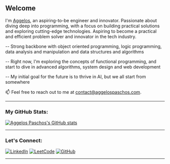 ## Welcome 
I'm [Aggelos](https://www.linkedin.com/in/aggelos-paschos), an aspiring-to-be engineer and innovator. Passionate about diving deep into programming, with a focus on building practical solutions and exploring cutting-edge technologies. Aspiring to become a practical and efficient problem solver and innovator in the tech industry. 

-- Strong backbone with object oriented programming, logic programming, data analysis and manipulation and data structures and algorithms

-- Right now, I'm exploring the concepts of functional programming, and start to dive in advanced algorithms, system design and web development

-- My initial goal for the future is to thrive in AI, but we all start from somewhere


📫 Feel free to reach out to me at [contact@aggelospaschos.com](mailto:contact@aggelospaschos.com).

---
### My GitHub Stats:

[![Aggelos Paschos's GitHub stats](https://github-readme-stats.vercel.app/api?username=aggelospaschos&show_icons=true&theme=dark)](https://github.com/aggelospaschos)

---
### Let's Connect:
[![LinkedIn](https://img.shields.io/badge/-LinkedIn-0077B5?style=flat-square&logo=linkedin&logoColor=white)](https://www.linkedin.com/in/aggelos-paschos)
[![LeetCode](https://img.shields.io/badge/-LeetCode-FFA116?style=flat-square&logo=leetcode&logoColor=black)](https://leetcode.com/agpsch)
[![GitHub](https://img.shields.io/badge/-GitHub-181717?style=flat-square&logo=github&logoColor=white)](https://github.com/aggelospaschos)

---
